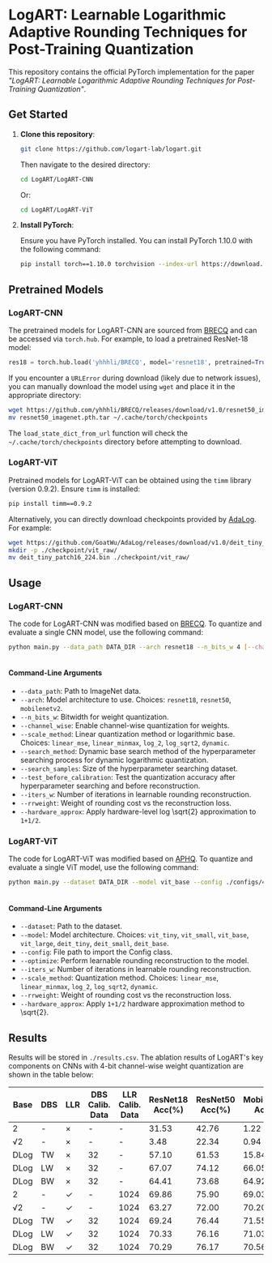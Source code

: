 # LogART: Learnable Logarithmic Adaptive Rounding Techniques for Post-Training Quantization

This repository contains the official PyTorch implementation for the paper *"LogART: Learnable Logarithmic Adaptive Rounding Techniques for Post-Training Quantization"*.

## Get Started

1. **Clone this repository**:

   ```bash
   git clone https://github.com/logart-lab/logart.git
   ```

   Then navigate to the desired directory:

   ```bash
   cd LogART/LogART-CNN
   ```

   Or:

   ```bash
   cd LogART/LogART-ViT
   ```

2. **Install PyTorch**:

   Ensure you have PyTorch installed. You can install PyTorch 1.10.0 with the following command:

   ```bash
   pip install torch==1.10.0 torchvision --index-url https://download.pytorch.org/whl/cu113
   ```

## Pretrained Models

### LogART-CNN
The pretrained models for LogART-CNN are sourced from [BRECQ](https://github.com/yhhhli/BRECQ) and can be accessed via `torch.hub`. For example, to load a pretrained ResNet-18 model:

```python
res18 = torch.hub.load('yhhhli/BRECQ', model='resnet18', pretrained=True)
```

If you encounter a `URLError` during download (likely due to network issues), you can manually download the model using `wget` and place it in the appropriate directory:

```bash
wget https://github.com/yhhhli/BRECQ/releases/download/v1.0/resnet50_imagenet.pth.tar
mv resnet50_imagenet.pth.tar ~/.cache/torch/checkpoints
```

The `load_state_dict_from_url` function will check the `~/.cache/torch/checkpoints` directory before attempting to download.

### LogART-ViT
Pretrained models for LogART-ViT can be obtained using the `timm` library (version 0.9.2). Ensure `timm` is installed:

```bash
pip install timm==0.9.2
```

Alternatively, you can directly download checkpoints provided by [AdaLog](https://github.com/GoatWu/AdaLog). For example:

```bash
wget https://github.com/GoatWu/AdaLog/releases/download/v1.0/deit_tiny_patch16_224.bin
mkdir -p ./checkpoint/vit_raw/
mv deit_tiny_patch16_224.bin ./checkpoint/vit_raw/
```

## Usage

### LogART-CNN
The code for LogART-CNN was modified based on [BRECQ](https://github.com/yhhhli/BRECQ). To quantize and evaluate a single CNN model, use the following command:

```bash
python main.py --data_path DATA_DIR --arch resnet18 --n_bits_w 4 [--channel_wise] --scale_method dynamic --search_method tensor_wise --search_samples 32 [--test_before_calibration] --iters_w 20000 --weight 10000 [--hardware_approx] 
    
```

#### Command-Line Arguments
- `--data_path`: Path to ImageNet data.
- `--arch`: Model architecture to use. Choices: `resnet18`, `resnet50`, `mobilenetv2`.
- `--n_bits_w`: Bitwidth for weight quantization.
- `--channel_wise`: Enable channel-wise quantization for weights.
- `--scale_method`: Linear quantization method or logarithmic base. Choices: `linear_mse`, `linear_minmax`, `log_2`, `log_sqrt2`, `dynamic`.
- `--search_method`: Dynamic base search method of the hyperparameter searching process for dynamic logarithmic quantization.
- `--search_samples`: Size of the hyperparameter searching dataset.
- `--test_before_calibration`: Test the quantization accuracy after hyperparameter searching and before reconstruction.
- `--iters_w`: Number of iterations in learnable rounding reconstruction.
- `--rrweight`: Weight of rounding cost vs the reconstruction loss.
- `--hardware_approx`: Apply hardware-level log \sqrt{2} approximation to `1+1/2`.

### LogART-ViT
The code for LogART-ViT was modified based on [APHQ](https://github.com/GoatWu/APHQ-ViT). To quantize and evaluate a single ViT model, use the following command:

```bash
python main.py --dataset DATA_DIR --model vit_base --config ./configs/4bit/best.py --iters_w 20000 --scale-method dynamic --rrweight 10000 [--hardware_approx][--optimize]
    
```

#### Command-Line Arguments
- `--dataset`: Path to the dataset.
- `--model`: Model architecture. Choices: `vit_tiny`, `vit_small`, `vit_base`, `vit_large`, `deit_tiny`, `deit_small`, `deit_base`.
- `--config`: File path to import the Config class.
- `--optimize`: Perform learnable rounding reconstruction to the model.
- `--iters_w`: Number of iterations in learnable rounding reconstruction.
- `--scale_method`: Quantization method. Choices: `linear_mse`, `linear_minmax`, `log_2`, `log_sqrt2`, `dynamic`.
- `--rrweight`: Weight of rounding cost vs the reconstruction loss.
- `--hardware_approx`: Apply `1+1/2` hardware approximation method to \sqrt{2}.

## Results
Results will be stored in `./results.csv`. The ablation results of LogART's key components on CNNs with 4-bit channel-wise weight quantization are shown in the table below:

| Base  | DBS | LLR | DBS Calib. Data | LLR Calib. Data | ResNet18 Acc(%) | ResNet50 Acc(%) | MobileNetV2 Acc(%) |
|-------|-----|-----|-----------------|-----------------|-----------------|-----------------|--------------------|
| 2     | -   | ×   | -               | -               | 31.53           | 42.76           | 1.22               |
| √2    | -   | ×   | -               | -               | 3.48            | 22.34           | 0.94               |
| DLog  | TW  | ×   | 32              | -               | 57.10           | 61.53           | 15.84              |
| DLog  | LW  | ×   | 32              | -               | 67.07           | 74.12           | 66.05              |
| DLog  | BW  | ×   | 32              | -               | 64.41           | 73.68           | 64.92              |
| 2     | -   | ✓   | -               | 1024            | 69.86           | 75.90           | 69.03              |
| √2    | -   | ✓   | -               | 1024            | 63.27           | 72.00           | 70.20              |
| DLog  | TW  | ✓   | 32              | 1024            | 69.24           | 76.44           | 71.55              |
| DLog  | LW  | ✓   | 32              | 1024            | 70.33           | 76.16           | 71.03              |
| DLog  | BW  | ✓   | 32              | 1024            | 70.29           | 76.17           | 70.56              |